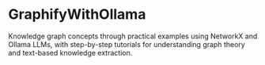# GraphifyWithOllama
Knowledge graph concepts through practical examples using NetworkX and Ollama LLMs, with step-by-step tutorials for understanding graph theory and text-based knowledge extraction.
